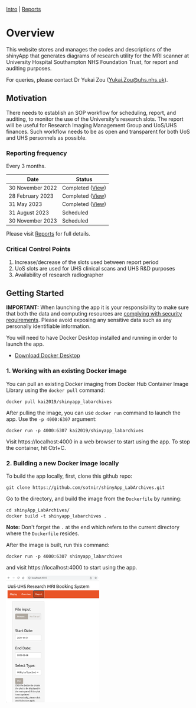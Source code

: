 [Intro](intro.md) | [Reports](reports.md)

# Overview

This website stores and manages the codes and descriptions of the shinyApp that generates diagrams of research utility for the MRI scanner at University Hospital Southampton NHS Foundation Trust, for report and auditing purposes.

For queries, please contact Dr Yukai Zou ([Yukai.Zou@uhs.nhs.uk](mailto:Yukai.Zou@uhs.nhs.uk)).

## Motivation

There needs to establish an SOP workflow for scheduling, report, and auditing, to monitor the use of the University's research slots. The report will be useful for Research Imaging Management Group and UoS/UHS finances. Such workflow needs to be as open and transparent for both UoS and UHS personnels as possible.

### Reporting frequency

Every 3 months.

| Date             | Status                                         |
| ---------------- | ---------------------------------------------- |
| 30 November 2022 | Completed ([View](reports/report-2022-12.pdf)) |
| 28 February 2023 | Completed ([View](reports/report-2023-02.pdf)) |
| 31 May 2023      | Completed ([View](reports/report-2023-05.pdf)) |
| 31 August 2023   | Scheduled                                      |
| 30 November 2023 | Scheduled                                      |

Please visit [Reports](reports.md) for full details.

### Critical Control Points

1.  Increase/decrease of the slots used between report period
2.  UoS slots are used for UHS clinical scans and UHS R&D purposes
3.  Availability of research radiographer

## Getting Started

**IMPORTANT:** When launching the app it is your responsibility to make sure that both the data and computing resources are [complying with security requirements](https://mastering-shiny.org/scaling-security.html). Please avoid exposing any sensitive data such as any personally identifiable information.

You will need to have Docker Desktop installed and running in order to launch the app.

- [Download Docker Desktop](https://www.docker.com/products/docker-desktop/)

### 1. Working with an existing Docker image

You can pull an existing Docker imaging from Docker Hub Container Image Library using the `docker pull` command:

```
docker pull kai2019/shinyapp_labarchives
```

After pulling the image, you can use `docker run` command to launch the app. Use the `-p 4000:6307` argument:

```
docker run -p 4000:6307 kai2019/shinyapp_labarchives
```

Visit https://localhost:4000 in a web browser to start using the app. To stop the container, hit Ctrl+C.

### 2. Building a new Docker image locally

To build the app locally, first, clone this github repo:

```
git clone https://github.com/sotnir/shinyApp_LabArchives.git
```

Go to the directory, and build the image from the `Dockerfile` by running:

```
cd shinyApp_LabArchives/
docker build -t shinyapp_labarchives .
```

**Note:** Don't forget the `.` at the end which refers to the current directory where the `Dockerfile` resides.

After the image is built, run this command:

```
docker run -p 4000:6307 shinyapp_labarchives
```

and visit https://localhost:4000 to start using the app.

<img src="img/app-overview-gui.png" alt="Overview" width="50%"/>
